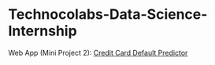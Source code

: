 # Technocolabs-Data-Science-Internship

Web App (Mini Project 2): [Credit Card Default Predictor](https://predictor-by-souvik.herokuapp.com)
